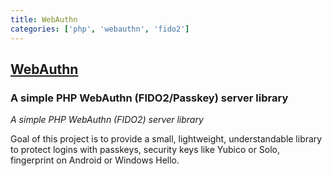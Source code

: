 ```yaml
---
title: WebAuthn
categories: ['php', 'webauthn', 'fido2']
---
```

## [WebAuthn](https://github.com/lbuchs/WebAuthn)

### A simple PHP WebAuthn (FIDO2/Passkey) server library

*A simple PHP WebAuthn (FIDO2) server library*

Goal of this project is to provide a small, lightweight, understandable library to protect logins with passkeys, security keys like Yubico or Solo, fingerprint on Android or Windows Hello.
